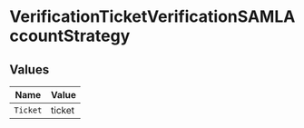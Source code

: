 # VerificationTicketVerificationSAMLAccountStrategy


## Values

| Name     | Value    |
| -------- | -------- |
| `Ticket` | ticket   |